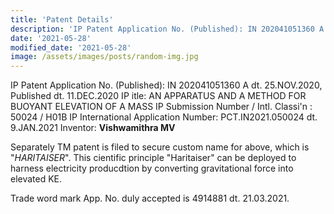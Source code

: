 ```yaml
---
title: 'Patent Details'
description: 'IP Patent Application No. (Published): IN 202041051360 A'
date: '2021-05-28'
modified_date: '2021-05-28'
image: /assets/images/posts/random-img.jpg
---
```


IP Patent Application No. (Published): IN 202041051360 A dt. 25.NOV.2020, Published dt. 11.DEC.2020 IP  itle:  AN APPARATUS AND A METHOD FOR BUOYANT ELEVATION OF A MASS IP Submission Number / Intl. Classi'n :  50024  / H01B IP International Application Number: PCT.IN2021.050024 dt. 9.JAN.2021 Inventor: **Vishwamithra MV** 

Separately TM patent is filed to secure custom name for above, which is "_HARITAISER_".  This  cientific principle "Haritaiser" can be deployed to harness electricity producdtion by converting gravitational force into elevated KE. 

Trade word mark App. No. duly accepted is 4914881 dt. 21.03.2021.
